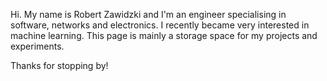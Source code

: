 Hi. My name is Robert Zawidzki and I'm an engineer specialising in software, networks and electronics.
I recently became very interested in machine learning.
This page is mainly a storage space for my projects and experiments. 

Thanks for stopping by!
